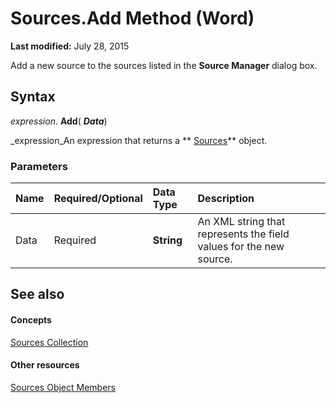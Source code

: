 
# Sources.Add Method (Word)

 **Last modified:** July 28, 2015

Add a new source to the sources listed in the  **Source Manager** dialog box.

## Syntax

 _expression_. **Add**( **_Data_**)

 _expression_An expression that returns a  ** [Sources](92a74894-1c69-0ff1-749d-baa49b45a174.md)** object.


### Parameters



|**Name**|**Required/Optional**|**Data Type**|**Description**|
|:-----|:-----|:-----|:-----|
|Data|Required| **String**|An XML string that represents the field values for the new source.|

## See also


#### Concepts


 [Sources Collection](92a74894-1c69-0ff1-749d-baa49b45a174.md)
#### Other resources


 [Sources Object Members](c5ac8613-078d-0ea2-5350-8e4e4bc61db1.md)
